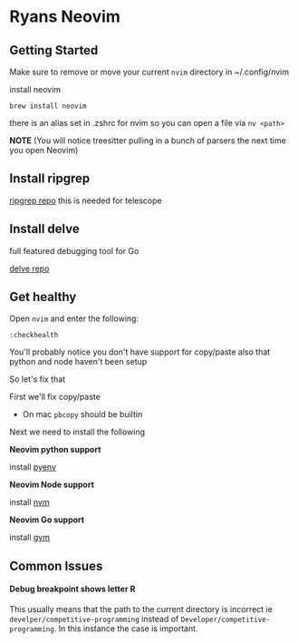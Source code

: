# Ryans Neovim

## Getting Started

Make sure to remove or move your current `nvim` directory in ~/.config/nvim

install neovim
```
brew install neovim
```

there is an alias set in .zshrc for nvim so you can open a file via `nv <path>`

**NOTE** (You will notice treesitter pulling in a bunch of parsers the next time you open Neovim) 

## Install ripgrep
[ripgrep repo](https://github.com/BurntSushi/ripgrep#installation) this is needed for telescope

## Install delve
full featured debugging tool for Go

[delve repo](https://github.com/go-delve/delve/tree/master)

## Get healthy

Open `nvim` and enter the following:

```
:checkhealth
```

You'll probably notice you don't have support for copy/paste also that python and node haven't been setup

So let's fix that

First we'll fix copy/paste

- On mac `pbcopy` should be builtin


Next we need to install the following

__Neovim python support__
  
install [pyenv](https://github.com/pyenv/pyenv)

__Neovim Node support__
  
install [nvm](https://github.com/nvm-sh/nvm)

__Neovim Go support__
  
install [gvm](https://github.com/moovweb/gvm)

## Common Issues

#### Debug breakpoint shows letter R
This usually means that the path to the current directory is incorrect ie `develper/competitive-programming` instead of `Developer/competitive-programming`.
In this instance the case is important.

